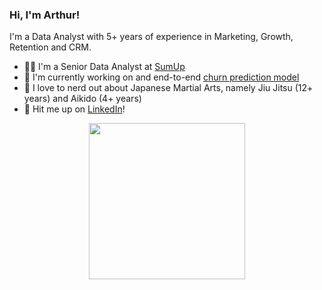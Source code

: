 ### Hi, I'm Arthur! 

I'm a Data Analyst with 5+ years of experience in Marketing, Growth, Retention and CRM. 

- 👨‍💻 I'm a Senior Data Analyst at [SumUp](sumup.com)
- 🤖 I'm currently working on and end-to-end [churn prediction model](https://github.com/arthurcab/churn-prediction)
- 🥋 I love to nerd out about Japanese Martial Arts, namely Jiu Jitsu (12+ years) and Aikido (4+ years)
- 📩 Hit me up on [LinkedIn](https://www.linkedin.com/in/arthur-cab/)!



<p align="center">
  <img width="250" src="https://media.giphy.com/media/v1.Y2lkPTc5MGI3NjExMGh0eTZyZWx0Zm03OWxicGN5NGc2MjlqeGc2OWxtcHd3bzVhMHFxMCZlcD12MV9pbnRlcm5hbF9naWZfYnlfaWQmY3Q9Zw/gdbZz1RPKP6J0o9KWk/giphy-downsized-large.gif">
</p>


